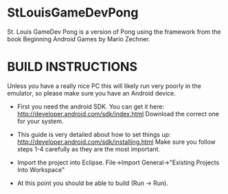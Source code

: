 StLouisGameDevPong
==================

St. Louis GameDev Pong is a version of Pong using the framework from the book Beginning Android Games by Mario Zechner.

BUILD INSTRUCTIONS
========================================

Unless you have a really nice PC this will likely run very poorly in the emulator, so please make sure you have an Android device.

* First you need the android SDK. You can get it here:
  http://developer.android.com/sdk/index.html
  Download the correct one for your system.

* This guide is very detailed about how to set things up:
  http://developer.android.com/sdk/installing.html
  Make sure you follow steps 1-4 carefully as they are the most important.

* Import the project into Eclipse.
  File->Import General->"Existing Projects Into Workspace"
  
* At this point you should be able to build (Run -> Run).
